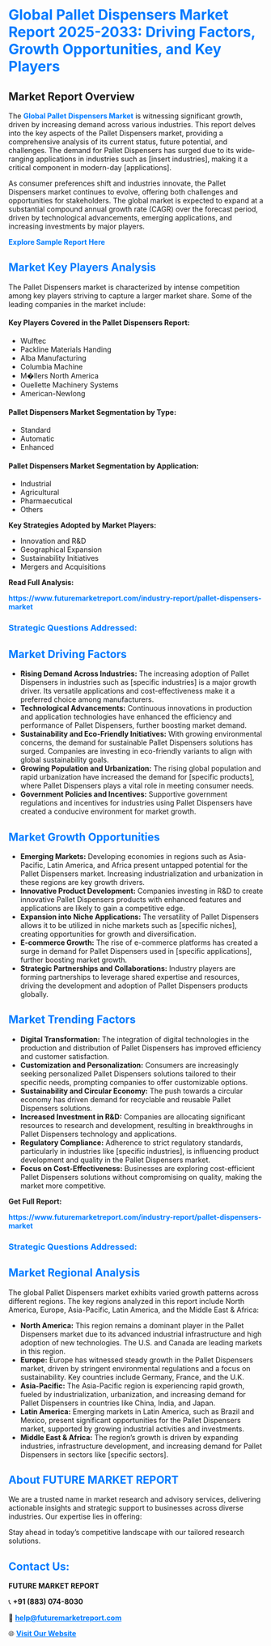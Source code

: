 <h1 style="color: #007BFF;">Global Pallet Dispensers Market Report 2025-2033: Driving Factors, Growth Opportunities, and Key Players</h1>

<section id="overview">
<h2>Market Report Overview</h2>
<p>The <a href="https://www.futuremarketreport.com/industry-report/pallet-dispensers-market" style="color: #007BFF; text-decoration: none;"><strong>Global Pallet Dispensers Market</strong></a> is witnessing significant growth, driven by increasing demand across various industries. This report delves into the key aspects of the Pallet Dispensers market, providing a comprehensive analysis of its current status, future potential, and challenges. The demand for Pallet Dispensers has surged due to its wide-ranging applications in industries such as [insert industries], making it a critical component in modern-day [applications].</p>
<p>As consumer preferences shift and industries innovate, the Pallet Dispensers market continues to evolve, offering both challenges and opportunities for stakeholders. The global market is expected to expand at a substantial compound annual growth rate (CAGR) over the forecast period, driven by technological advancements, emerging applications, and increasing investments by major players.</p>
</section>

<section id="overview">
<p><a href="https://www.futuremarketreport.com/request-sample/reportId=61393" style="color: #007BFF; text-decoration: none;"><strong>Explore Sample Report Here</strong></a></p>
</section>

<section id="key-players">
<h2 style="color: #007BFF;">Market Key Players Analysis</h2>
<p>The Pallet Dispensers market is characterized by intense competition among key players striving to capture a larger market share. Some of the leading companies in the market include:</p>
<h4>Key Players Covered in the Pallet Dispensers Report:</h4>
<ul><li>Wulftec</li><li>Packline Materials Handing</li><li>Alba Manufacturing</li><li>Columbia Machine</li><li>M�llers North America</li><li>Ouellette Machinery Systems</li><li>American-Newlong</li></ul>
<h4>Pallet Dispensers Market Segmentation by Type:</h4>
<ul><li>Standard</li><li>Automatic</li><li>Enhanced</li></ul>

<h4>Pallet Dispensers Market Segmentation by Application:</h4>
<ul><li>Industrial</li><li>Agricultural</li><li>Pharmaecutical</li><li>Others</li></ul>
<p><strong>Key Strategies Adopted by Market Players:</strong></p>
<ul>
<li>Innovation and R&D</li>
<li>Geographical Expansion</li>
<li>Sustainability Initiatives</li>
<li>Mergers and Acquisitions</li>
</ul>
</section>

<section>
<p><strong>Read Full Analysis: </strong></p><a href="https://www.futuremarketreport.com/industry-report/pallet-dispensers-market" style="color: #007BFF; text-decoration: none;"><strong>https://www.futuremarketreport.com/industry-report/pallet-dispensers-market</strong></a>
<h3 style="color: #007BFF;">Strategic Questions Addressed:</h3>
</section>

<section id="driving-factors">
<h2 style="color: #007BFF;">Market Driving Factors</h2>
<ul>
<li><strong>Rising Demand Across Industries:</strong> The increasing adoption of Pallet Dispensers in industries such as [specific industries] is a major growth driver. Its versatile applications and cost-effectiveness make it a preferred choice among manufacturers.</li>
<li><strong>Technological Advancements:</strong> Continuous innovations in production and application technologies have enhanced the efficiency and performance of Pallet Dispensers, further boosting market demand.</li>
<li><strong>Sustainability and Eco-Friendly Initiatives:</strong> With growing environmental concerns, the demand for sustainable Pallet Dispensers solutions has surged. Companies are investing in eco-friendly variants to align with global sustainability goals.</li>
<li><strong>Growing Population and Urbanization:</strong> The rising global population and rapid urbanization have increased the demand for [specific products], where Pallet Dispensers plays a vital role in meeting consumer needs.</li>
<li><strong>Government Policies and Incentives:</strong> Supportive government regulations and incentives for industries using Pallet Dispensers have created a conducive environment for market growth.</li>
</ul>
</section>

<section id="growth-opportunities">
<h2 style="color: #007BFF;">Market Growth Opportunities</h2>
<ul>
<li><strong>Emerging Markets:</strong> Developing economies in regions such as Asia-Pacific, Latin America, and Africa present untapped potential for the Pallet Dispensers market. Increasing industrialization and urbanization in these regions are key growth drivers.</li>
<li><strong>Innovative Product Development:</strong> Companies investing in R&D to create innovative Pallet Dispensers products with enhanced features and applications are likely to gain a competitive edge.</li>
<li><strong>Expansion into Niche Applications:</strong> The versatility of Pallet Dispensers allows it to be utilized in niche markets such as [specific niches], creating opportunities for growth and diversification.</li>
<li><strong>E-commerce Growth:</strong> The rise of e-commerce platforms has created a surge in demand for Pallet Dispensers used in [specific applications], further boosting market growth.</li>
<li><strong>Strategic Partnerships and Collaborations:</strong> Industry players are forming partnerships to leverage shared expertise and resources, driving the development and adoption of Pallet Dispensers products globally.</li>
</ul>
</section>

<section id="trending-factors">
<h2 style="color: #007BFF;">Market Trending Factors</h2>
<ul>
<li><strong>Digital Transformation:</strong> The integration of digital technologies in the production and distribution of Pallet Dispensers has improved efficiency and customer satisfaction.</li>
<li><strong>Customization and Personalization:</strong> Consumers are increasingly seeking personalized Pallet Dispensers solutions tailored to their specific needs, prompting companies to offer customizable options.</li>
<li><strong>Sustainability and Circular Economy:</strong> The push towards a circular economy has driven demand for recyclable and reusable Pallet Dispensers solutions.</li>
<li><strong>Increased Investment in R&D:</strong> Companies are allocating significant resources to research and development, resulting in breakthroughs in Pallet Dispensers technology and applications.</li>
<li><strong>Regulatory Compliance:</strong> Adherence to strict regulatory standards, particularly in industries like [specific industries], is influencing product development and quality in the Pallet Dispensers market.</li>
<li><strong>Focus on Cost-Effectiveness:</strong> Businesses are exploring cost-efficient Pallet Dispensers solutions without compromising on quality, making the market more competitive.</li>
</ul>
</section>

<section>
<p><strong>Get Full Report: </strong></p><a href="https://www.futuremarketreport.com/industry-report/pallet-dispensers-market" style="color: #007BFF; text-decoration: none;"><strong>https://www.futuremarketreport.com/industry-report/pallet-dispensers-market</strong></a>
<h3 style="color: #007BFF;">Strategic Questions Addressed:</h3>
</section>


<section id="regional-analysis">
<h2 style="color: #007BFF;">Market Regional Analysis</h2>
<p>The global Pallet Dispensers market exhibits varied growth patterns across different regions. The key regions analyzed in this report include North America, Europe, Asia-Pacific, Latin America, and the Middle East & Africa:</p>
<ul>
<li><strong>North America:</strong> This region remains a dominant player in the Pallet Dispensers market due to its advanced industrial infrastructure and high adoption of new technologies. The U.S. and Canada are leading markets in this region.</li>
<li><strong>Europe:</strong> Europe has witnessed steady growth in the Pallet Dispensers market, driven by stringent environmental regulations and a focus on sustainability. Key countries include Germany, France, and the U.K.</li>
<li><strong>Asia-Pacific:</strong> The Asia-Pacific region is experiencing rapid growth, fueled by industrialization, urbanization, and increasing demand for Pallet Dispensers in countries like China, India, and Japan.</li>
<li><strong>Latin America:</strong> Emerging markets in Latin America, such as Brazil and Mexico, present significant opportunities for the Pallet Dispensers market, supported by growing industrial activities and investments.</li>
<li><strong>Middle East & Africa:</strong> The region’s growth is driven by expanding industries, infrastructure development, and increasing demand for Pallet Dispensers in sectors like [specific sectors].</li>
</ul>
</section>

<footer>
<h2 style="color: #007BFF;">About FUTURE MARKET REPORT</h2>
<p>We are a trusted name in market research and advisory services, delivering actionable insights and strategic support to businesses across diverse industries. Our expertise lies in offering:</p>

<p>Stay ahead in today’s competitive landscape with our tailored research solutions.</p>

<h2 style="color: #007BFF;">Contact Us:</h2>
<p><strong>FUTURE MARKET REPORT</strong></p>
<p>📞 <strong>+91 (883) 074-8030</strong></p>
<p>📧 <strong><a href="mailto:help@futuremarketreport.com" style="color: #007BFF;">help@futuremarketreport.com</a></strong></p>
<p>🌐 <strong><a href="https://www.futuremarketreport.com/" style="color: #007BFF;">Visit Our Website</a></strong></p>
</footer>